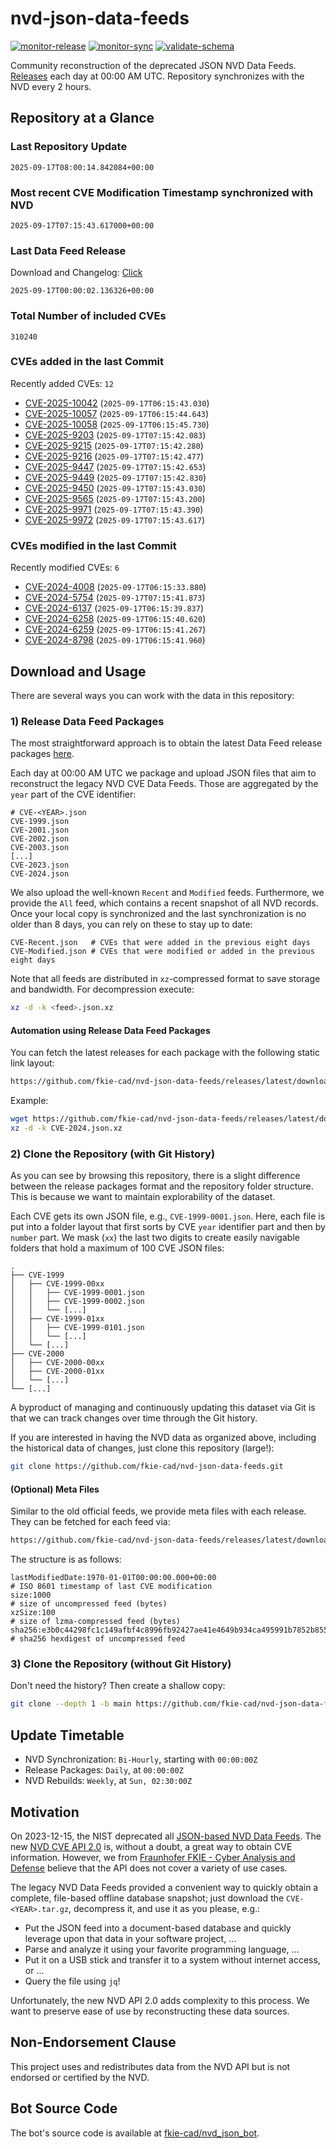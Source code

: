 # nvd-json-data-feeds

[![monitor-release](https://github.com/fkie-cad/nvd-json-data-feeds/actions/workflows/monitor_release.yml/badge.svg)](https://github.com/fkie-cad/nvd-json-data-feeds/actions/workflows/monitor_release.yml)
[![monitor-sync](https://github.com/fkie-cad/nvd-json-data-feeds/actions/workflows/monitor_sync.yml/badge.svg)](https://github.com/fkie-cad/nvd-json-data-feeds/actions/workflows/monitor_sync.yml)
[![validate-schema](https://github.com/fkie-cad/nvd-json-data-feeds/actions/workflows/validate_schema.yml/badge.svg)](https://github.com/fkie-cad/nvd-json-data-feeds/actions/workflows/validate_schema.yml)

Community reconstruction of the deprecated JSON NVD Data Feeds.
[Releases](https://github.com/fkie-cad/nvd-json-data-feeds/releases/latest) each day at 00:00 AM UTC.
Repository synchronizes with the NVD every 2 hours.

## Repository at a Glance

### Last Repository Update

```plain
2025-09-17T08:00:14.842084+00:00
```

### Most recent CVE Modification Timestamp synchronized with NVD

```plain
2025-09-17T07:15:43.617000+00:00
```

### Last Data Feed Release

Download and Changelog: [Click](https://github.com/fkie-cad/nvd-json-data-feeds/releases/latest)

```plain
2025-09-17T00:00:02.136326+00:00
```

### Total Number of included CVEs

```plain
310240
```

### CVEs added in the last Commit

Recently added CVEs: `12`

- [CVE-2025-10042](CVE-2025/CVE-2025-100xx/CVE-2025-10042.json) (`2025-09-17T06:15:43.030`)
- [CVE-2025-10057](CVE-2025/CVE-2025-100xx/CVE-2025-10057.json) (`2025-09-17T06:15:44.643`)
- [CVE-2025-10058](CVE-2025/CVE-2025-100xx/CVE-2025-10058.json) (`2025-09-17T06:15:45.730`)
- [CVE-2025-9203](CVE-2025/CVE-2025-92xx/CVE-2025-9203.json) (`2025-09-17T07:15:42.083`)
- [CVE-2025-9215](CVE-2025/CVE-2025-92xx/CVE-2025-9215.json) (`2025-09-17T07:15:42.280`)
- [CVE-2025-9216](CVE-2025/CVE-2025-92xx/CVE-2025-9216.json) (`2025-09-17T07:15:42.477`)
- [CVE-2025-9447](CVE-2025/CVE-2025-94xx/CVE-2025-9447.json) (`2025-09-17T07:15:42.653`)
- [CVE-2025-9449](CVE-2025/CVE-2025-94xx/CVE-2025-9449.json) (`2025-09-17T07:15:42.830`)
- [CVE-2025-9450](CVE-2025/CVE-2025-94xx/CVE-2025-9450.json) (`2025-09-17T07:15:43.030`)
- [CVE-2025-9565](CVE-2025/CVE-2025-95xx/CVE-2025-9565.json) (`2025-09-17T07:15:43.200`)
- [CVE-2025-9971](CVE-2025/CVE-2025-99xx/CVE-2025-9971.json) (`2025-09-17T07:15:43.390`)
- [CVE-2025-9972](CVE-2025/CVE-2025-99xx/CVE-2025-9972.json) (`2025-09-17T07:15:43.617`)


### CVEs modified in the last Commit

Recently modified CVEs: `6`

- [CVE-2024-4008](CVE-2024/CVE-2024-40xx/CVE-2024-4008.json) (`2025-09-17T06:15:33.880`)
- [CVE-2024-5754](CVE-2024/CVE-2024-57xx/CVE-2024-5754.json) (`2025-09-17T07:15:41.873`)
- [CVE-2024-6137](CVE-2024/CVE-2024-61xx/CVE-2024-6137.json) (`2025-09-17T06:15:39.837`)
- [CVE-2024-6258](CVE-2024/CVE-2024-62xx/CVE-2024-6258.json) (`2025-09-17T06:15:40.620`)
- [CVE-2024-6259](CVE-2024/CVE-2024-62xx/CVE-2024-6259.json) (`2025-09-17T06:15:41.267`)
- [CVE-2024-8798](CVE-2024/CVE-2024-87xx/CVE-2024-8798.json) (`2025-09-17T06:15:41.960`)


## Download and Usage

There are several ways you can work with the data in this repository:

### 1) Release Data Feed Packages

The most straightforward approach is to obtain the latest Data Feed release packages [here](https://github.com/fkie-cad/nvd-json-data-feeds/releases/latest).

Each day at 00:00 AM UTC we package and upload JSON files that aim to reconstruct the legacy NVD CVE Data Feeds.
Those are aggregated by the `year` part of the CVE identifier:

```
# CVE-<YEAR>.json
CVE-1999.json
CVE-2001.json
CVE-2002.json
CVE-2003.json
[...]
CVE-2023.json
CVE-2024.json
```

We also upload the well-known `Recent` and `Modified` feeds.
Furthermore, we provide the `All` feed, which contains a recent snapshot of all NVD records.
Once your local copy is synchronized and the last synchronization is no older than 8 days, you can rely on these to stay up to date:

```plain
CVE-Recent.json   # CVEs that were added in the previous eight days
CVE-Modified.json # CVEs that were modified or added in the previous eight days
```

Note that all feeds are distributed in `xz`-compressed format to save storage and bandwidth.
For decompression execute:

```sh
xz -d -k <feed>.json.xz
```

#### Automation using Release Data Feed Packages

You can fetch the latest releases for each package with the following static link layout:

```sh
https://github.com/fkie-cad/nvd-json-data-feeds/releases/latest/download/CVE-<YEAR>.json.xz
```

Example:

```sh
wget https://github.com/fkie-cad/nvd-json-data-feeds/releases/latest/download/CVE-2024.json.xz
xz -d -k CVE-2024.json.xz
```

### 2) Clone the Repository (with Git History)

As you can see by browsing this repository, there is a slight difference between the release packages format and the repository folder structure.
This is because we want to maintain explorability of the dataset.

Each CVE gets its own JSON file, e.g., `CVE-1999-0001.json`.
Here, each file is put into a folder layout that first sorts by CVE `year` identifier part and then by `number` part.
We mask (`xx`) the last two digits to create easily navigable folders that hold a maximum of 100 CVE JSON files:

```plain
.
├── CVE-1999
│   ├── CVE-1999-00xx
│   │   ├── CVE-1999-0001.json
│   │   ├── CVE-1999-0002.json
│   │   └── [...]
│   ├── CVE-1999-01xx
│   │   ├── CVE-1999-0101.json
│   │   └── [...]
│   └── [...]
├── CVE-2000
│   ├── CVE-2000-00xx
│   ├── CVE-2000-01xx
│   └── [...]
└── [...]
```

A byproduct of managing and continuously updating this dataset via Git is that we can track changes over time through the Git history.

If you are interested in having the NVD data as organized above, including the historical data of changes, just clone this repository (large!):

```sh
git clone https://github.com/fkie-cad/nvd-json-data-feeds.git
```

#### (Optional) Meta Files

Similar to the old official feeds, we provide meta files with each release. They can be fetched for each feed via:

```sh
https://github.com/fkie-cad/nvd-json-data-feeds/releases/latest/download/CVE-<YEAR>.meta
```

The structure is as follows:

```plain
lastModifiedDate:1970-01-01T00:00:00.000+00:00                          # ISO 8601 timestamp of last CVE modification
size:1000                                                               # size of uncompressed feed (bytes)
xzSize:100                                                              # size of lzma-compressed feed (bytes)
sha256:e3b0c44298fc1c149afbf4c8996fb92427ae41e4649b934ca495991b7852b855 # sha256 hexdigest of uncompressed feed
```

### 3) Clone the Repository (without Git History)

Don't need the history? Then create a shallow copy:

```sh
git clone --depth 1 -b main https://github.com/fkie-cad/nvd-json-data-feeds.git
```


## Update Timetable

* NVD Synchronization: `Bi-Hourly`, starting with `00:00:00Z`
* Release Packages: `Daily`, at `00:00:00Z`
* NVD Rebuilds: `Weekly`, at `Sun, 02:30:00Z`


## Motivation

On 2023-12-15, the NIST deprecated all [JSON-based NVD Data Feeds](https://nvd.nist.gov/vuln/data-feeds#divRetirementBanner-1).
The new [NVD CVE API 2.0](https://nvd.nist.gov/developers/vulnerabilities) is, without a doubt, a great way to obtain CVE information.
However, we from [Fraunhofer FKIE - Cyber Analysis and Defense](https://www.fkie.fraunhofer.de/en/departments/cad.html) believe that the API does not cover a variety of use cases.

The legacy NVD Data Feeds provided a convenient way to quickly obtain a complete, file-based offline database snapshot; just download the `CVE-<YEAR>.tar.gz`, decompress it, and use it as you please, e.g.:

- Put the JSON feed into a document-based database and quickly leverage upon that data in your software project, ...
- Parse and analyze it using your favorite programming language, ...
- Put it on a USB stick and transfer it to a system without internet access, or ...
- Query the file using `jq`!

Unfortunately, the new NVD API 2.0 adds complexity to this process.
We want to preserve ease of use by reconstructing these data sources.

## Non-Endorsement Clause

This project uses and redistributes data from the NVD API but is not endorsed or certified by the NVD.

## Bot Source Code

The bot's source code is available at [fkie-cad/nvd\_json\_bot](https://github.com/fkie-cad/nvd_json_bot).